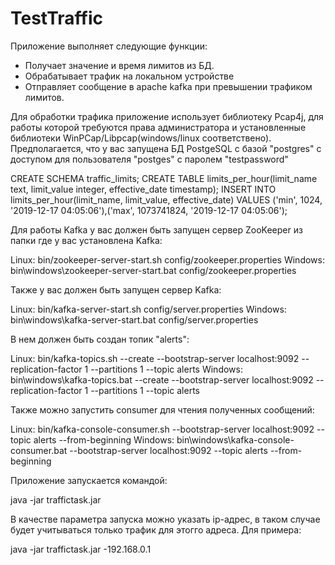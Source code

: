 # TestTraffic

Приложение выполняет следующие функции:
- Получает значение и время лимитов из БД.
- Обрабатывает трафик на локальном устройстве
- Отправляет сообщение в apache kafka при превышении трафиком лимитов.

Для обработки трафика приложение использует библиотеку Pcap4j, для работы которой требуются права администратора и установленные библиотеки WinPCap/Libpcap(windows/linux соответствено).
Предполагается, что у вас запущена БД PostgeSQL c базой "postgres" c доступом для пользователя "postges" c паролем "testpassword"  

CREATE SCHEMA traffic_limits;
CREATE TABLE limits_per_hour(limit_name text, limit_value integer, effective_date timestamp);
INSERT INTO limits_per_hour(limit_name, limit_value, effective_date) VALUES ('min', 1024, '2019-12-17 04:05:06'),('max', 1073741824, '2019-12-17 04:05:06');


Для работы Kafka у вас должен быть запущен сервер ZooKeeper из папки где у вас установлена Kafka: 

Linux: bin/zookeeper-server-start.sh config/zookeeper.properties
Windows: bin\windows\zookeeper-server-start.bat config/zookeeper.properties

Также у вас должен быть запущен сервер Kafka:

Linux: bin/kafka-server-start.sh config/server.properties
Windows: bin\windows\kafka-server-start.bat config/server.properties


В нем должен быть создан топик "alerts":

Linux: bin/kafka-topics.sh --create --bootstrap-server localhost:9092 --replication-factor 1 --partitions 1 --topic alerts
Windows: bin\windows\kafka-topics.bat --create --bootstrap-server localhost:9092 --replication-factor 1 --partitions 1 --topic alerts

Также можно запустить consumer для чтения полученных сообщений: 

Linux: bin/kafka-console-consumer.sh --bootstrap-server localhost:9092 --topic alerts --from-beginning
Windows: bin\windows\kafka-console-consumer.bat --bootstrap-server localhost:9092 --topic alerts --from-beginning

Приложение запускается командой:

java -jar traffictask.jar 

В качестве параметра запуска можно указать ip-адрес, в таком случае будет учитываться только трафик для этогго адреса.
Для примера:

java -jar traffictask.jar -192.168.0.1
